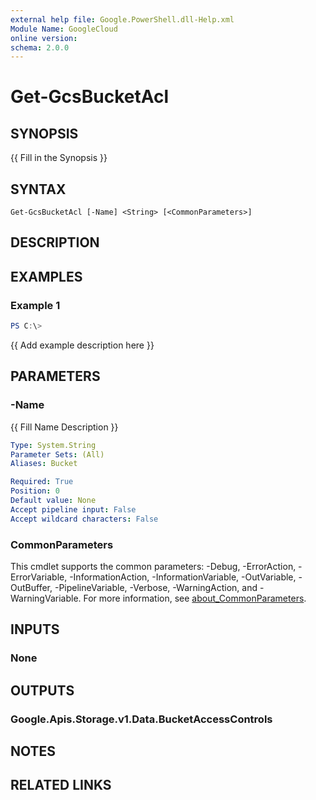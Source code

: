 ```yaml
---
external help file: Google.PowerShell.dll-Help.xml
Module Name: GoogleCloud
online version:
schema: 2.0.0
---
```


# Get-GcsBucketAcl

## SYNOPSIS
{{ Fill in the Synopsis }}

## SYNTAX

```
Get-GcsBucketAcl [-Name] <String> [<CommonParameters>]
```

## DESCRIPTION


## EXAMPLES

### Example 1
```powershell
PS C:\> 
```

{{ Add example description here }}

## PARAMETERS

### -Name
{{ Fill Name Description }}

```yaml
Type: System.String
Parameter Sets: (All)
Aliases: Bucket

Required: True
Position: 0
Default value: None
Accept pipeline input: False
Accept wildcard characters: False
```

### CommonParameters
This cmdlet supports the common parameters: -Debug, -ErrorAction, -ErrorVariable, -InformationAction, -InformationVariable, -OutVariable, -OutBuffer, -PipelineVariable, -Verbose, -WarningAction, and -WarningVariable. For more information, see [about_CommonParameters](http://go.microsoft.com/fwlink/?LinkID=113216).

## INPUTS

### None

## OUTPUTS

### Google.Apis.Storage.v1.Data.BucketAccessControls

## NOTES

## RELATED LINKS
